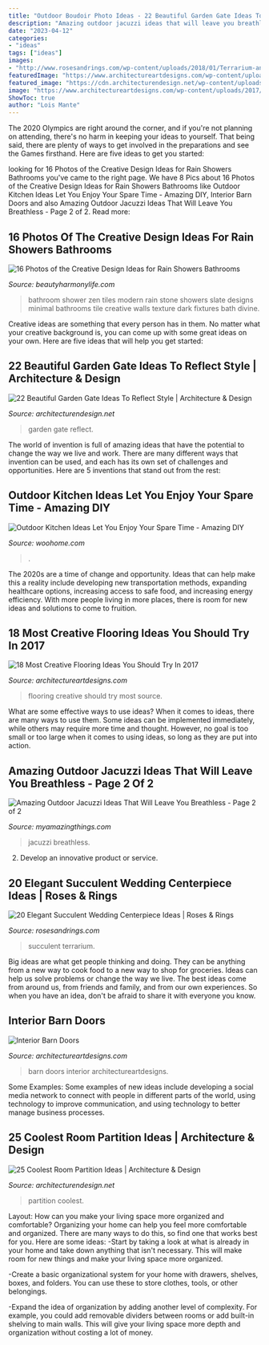 ```yaml
---
title: "Outdoor Boudoir Photo Ideas - 22 Beautiful Garden Gate Ideas To Reflect Style"
description: "Amazing outdoor jacuzzi ideas that will leave you breathless"
date: "2023-04-12"
categories:
- "ideas"
tags: ["ideas"]
images:
- "http://www.rosesandrings.com/wp-content/uploads/2018/01/Terrarium-and-succulent-wedding-centerpiece.jpg"
featuredImage: "https://www.architectureartdesigns.com/wp-content/uploads/2017/02/13-2-e1485983770796-630x686.jpg"
featured_image: "https://cdn.architecturendesign.net/wp-content/uploads/2014/08/951.jpg"
image: "https://www.architectureartdesigns.com/wp-content/uploads/2017/02/13-2-e1485983770796-630x686.jpg"
ShowToc: true
author: "Lois Mante"
---
```



The 2020 Olympics are right around the corner, and if you're not planning on attending, there's no harm in keeping your ideas to yourself. That being said, there are plenty of ways to get involved in the preparations and see the Games firsthand. Here are five ideas to get you started: 

	

		
looking for 16 Photos of the Creative Design Ideas for Rain Showers Bathrooms you've came to the right page. We have 8 Pics about 16 Photos of the Creative Design Ideas for Rain Showers Bathrooms like Outdoor Kitchen Ideas Let You Enjoy Your Spare Time - Amazing DIY, Interior Barn Doors and also Amazing Outdoor Jacuzzi Ideas That Will Leave You Breathless - Page 2 of 2. Read more:
		
    
## 16 Photos Of The Creative Design Ideas For Rain Showers Bathrooms

<img loading=lazy src="https://beautyharmonylife.com/wp-content/uploads/2013/09/thumbs_351076_0_8-5120-modern-bathroom.jpg" onerror="this.onerror=null;this.src='https://tse1.mm.bing.net/th?id=OIP.6s2HOfAKOXr0unBbPyaw5gHaLJ&amp;pid=15.1';" alt="16 Photos of the Creative Design Ideas for Rain Showers Bathrooms">

_Source: beautyharmonylife.com_

>bathroom shower zen tiles modern rain stone showers slate designs minimal bathrooms tile creative walls texture dark fixtures bath divine. 

	

Creative ideas are something that every person has in them. No matter what your creative background is, you can come up with some great ideas on your own. Here are five ideas that will help you get started: 

    
## 22 Beautiful Garden Gate Ideas To Reflect Style | Architecture &amp; Design

<img loading=lazy src="https://cdn.architecturendesign.net/wp-content/uploads/2014/08/garden-gate-4.jpg" onerror="this.onerror=null;this.src='https://tse3.mm.bing.net/th?id=OIP.v8dIWN7tgf6sMQfllyHVpAHaKw&amp;pid=15.1';" alt="22 Beautiful Garden Gate Ideas To Reflect Style | Architecture &amp; Design">

_Source: architecturendesign.net_

>garden gate reflect. 

	

The world of invention is full of amazing ideas that have the potential to change the way we live and work. There are many different ways that invention can be used, and each has its own set of challenges and opportunities. Here are 5 inventions that stand out from the rest:

    
## Outdoor Kitchen Ideas Let You Enjoy Your Spare Time - Amazing DIY

<img loading=lazy src="https://www.woohome.com/wp-content/uploads/2014/02/outdoor-kitchen-15.jpg" onerror="this.onerror=null;this.src='https://tse3.mm.bing.net/th?id=OIP.aBX0IHzMpmdlZpbli8pgXgHaJ4&amp;pid=15.1';" alt="Outdoor Kitchen Ideas Let You Enjoy Your Spare Time - Amazing DIY">

_Source: woohome.com_

>. 

	

The 2020s are a time of change and opportunity. Ideas that can help make this a reality include developing new transportation methods, expanding healthcare options, increasing access to safe food, and increasing energy efficiency. With more people living in more places, there is room for new ideas and solutions to come to fruition.

    
## 18 Most Creative Flooring Ideas You Should Try In 2017

<img loading=lazy src="https://www.architectureartdesigns.com/wp-content/uploads/2017/02/13-2-e1485983770796-630x686.jpg" onerror="this.onerror=null;this.src='https://tse4.mm.bing.net/th?id=OIP.zAc8pN0ySq79Z6yNgeyNxwHaIE&amp;pid=15.1';" alt="18 Most Creative Flooring Ideas You Should Try In 2017">

_Source: architectureartdesigns.com_

>flooring creative should try most source. 

	

What are some effective ways to use ideas?
When it comes to ideas, there are many ways to use them. Some ideas can be implemented immediately, while others may require more time and thought. However, no goal is too small or too large when it comes to using ideas, so long as they are put into action.

    
## Amazing Outdoor Jacuzzi Ideas That Will Leave You Breathless - Page 2 Of 2

<img loading=lazy src="https://myamazingthings.com/wp-content/uploads/2017/04/outdoors.jpg" onerror="this.onerror=null;this.src='https://tse1.mm.bing.net/th?id=OIP.goW2g-Nkgycqx7mDJxz9ZwHaJ4&amp;pid=15.1';" alt="Amazing Outdoor Jacuzzi Ideas That Will Leave You Breathless - Page 2 of 2">

_Source: myamazingthings.com_

>jacuzzi breathless. 

	

2. Develop an innovative product or service.

    
## 20 Elegant Succulent Wedding Centerpiece Ideas | Roses &amp; Rings

<img loading=lazy src="http://www.rosesandrings.com/wp-content/uploads/2018/01/Terrarium-and-succulent-wedding-centerpiece.jpg" onerror="this.onerror=null;this.src='https://tse2.mm.bing.net/th?id=OIP.JV4d66JBs8nT_eHuTUcE0QHaJ8&amp;pid=15.1';" alt="20 Elegant Succulent Wedding Centerpiece Ideas | Roses &amp; Rings">

_Source: rosesandrings.com_

>succulent terrarium. 

	

Big ideas are what get people thinking and doing. They can be anything from a new way to cook food to a new way to shop for groceries. Ideas can help us solve problems or change the way we live. The best ideas come from around us, from friends and family, and from our own experiences. So when you have an idea, don't be afraid to share it with everyone you know.

    
## Interior Barn Doors

<img loading=lazy src="https://www.architectureartdesigns.com/wp-content/uploads/2013/02/Interior-Barn-Doors-ArchitectureArtDesigns-19.jpg" onerror="this.onerror=null;this.src='https://tse1.mm.bing.net/th?id=OIP.5sr5rSnfNhieLJ25Dxf7RwAAAA&amp;pid=15.1';" alt="Interior Barn Doors">

_Source: architectureartdesigns.com_

>barn doors interior architectureartdesigns. 

	

Some Examples:
Some examples of new ideas include developing a social media network to connect with people in different parts of the world, using technology to improve communication, and using technology to better manage business processes.

    
## 25 Coolest Room Partition Ideas | Architecture &amp; Design

<img loading=lazy src="https://cdn.architecturendesign.net/wp-content/uploads/2014/08/951.jpg" onerror="this.onerror=null;this.src='https://tse1.mm.bing.net/th?id=OIP.l6uPWvwx0ulWGilhQm37mgHaLK&amp;pid=15.1';" alt="25 Coolest Room Partition Ideas | Architecture &amp; Design">

_Source: architecturendesign.net_

>partition coolest. 

	

Layout: How can you make your living space more organized and comfortable?
Organizing your home can help you feel more comfortable and organized. There are many ways to do this, so find one that works best for you. Here are some ideas:
-Start by taking a look at what is already in your home and take down anything that isn't necessary. This will make room for new things and make your living space more organized.

-Create a basic organizational system for your home with drawers, shelves, boxes, and folders. You can use these to store clothes, tools, or other belongings.

-Expand the idea of organization by adding another level of complexity. For example, you could add removable dividers between rooms or add built-in shelving to main walls. This will give your living space more depth and organization without costing a lot of money.

